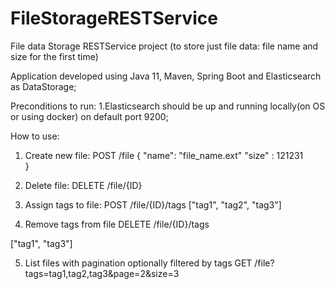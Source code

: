 # FileStorageRESTService
File data Storage RESTService project (to store just file data: file name and size for the first time)

Application developed using Java 11, Maven, Spring Boot and Elasticsearch as DataStorage;  

Preconditions to run:
1.Elasticsearch should be up and running locally(on OS or using docker) on default port 9200;

How to use:

1. Create new file:
POST /file
{
   "name": "file_name.ext"
   "size" : 121231     
}

2. Delete file:
DELETE  /file/{ID}

3. Assign tags to file:
POST /file/{ID}/tags
["tag1", "tag2", "tag3"]

4. Remove tags from file
DELETE /file/{ID}/tags

["tag1", "tag3"]

5. List files with pagination optionally filtered by tags
GET /file?tags=tag1,tag2,tag3&page=2&size=3
